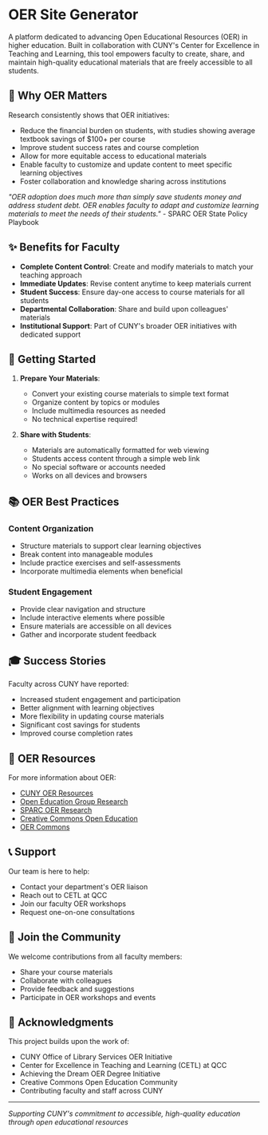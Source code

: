 # OER Site Generator

A platform dedicated to advancing Open Educational Resources (OER) in higher education. Built in collaboration with CUNY's Center for Excellence in Teaching and Learning, this tool empowers faculty to create, share, and maintain high-quality educational materials that are freely accessible to all students.

## 🎯 Why OER Matters

Research consistently shows that OER initiatives:
- Reduce the financial burden on students, with studies showing average textbook savings of $100+ per course
- Improve student success rates and course completion
- Allow for more equitable access to educational materials
- Enable faculty to customize and update content to meet specific learning objectives
- Foster collaboration and knowledge sharing across institutions

*"OER adoption does much more than simply save students money and address student debt. OER enables faculty to adapt and customize learning materials to meet the needs of their students."* - SPARC OER State Policy Playbook

## ✨ Benefits for Faculty

- **Complete Content Control**: Create and modify materials to match your teaching approach
- **Immediate Updates**: Revise content anytime to keep materials current
- **Student Success**: Ensure day-one access to course materials for all students
- **Departmental Collaboration**: Share and build upon colleagues' materials
- **Institutional Support**: Part of CUNY's broader OER initiatives with dedicated support

## 🚀 Getting Started

1. **Prepare Your Materials**:
   - Convert your existing course materials to simple text format
   - Organize content by topics or modules
   - Include multimedia resources as needed
   - No technical expertise required!

2. **Share with Students**:
   - Materials are automatically formatted for web viewing
   - Students access content through a simple web link
   - No special software or accounts needed
   - Works on all devices and browsers

## 📚 OER Best Practices

### Content Organization
- Structure materials to support clear learning objectives
- Break content into manageable modules
- Include practice exercises and self-assessments
- Incorporate multimedia elements when beneficial

### Student Engagement
- Provide clear navigation and structure
- Include interactive elements where possible
- Ensure materials are accessible on all devices
- Gather and incorporate student feedback

## 🎓 Success Stories

Faculty across CUNY have reported:
- Increased student engagement and participation
- Better alignment with learning objectives
- More flexibility in updating course materials
- Significant cost savings for students
- Improved course completion rates

## 📖 OER Resources

For more information about OER:
- [CUNY OER Resources](https://www.cuny.edu/libraries/open-educational-resources/)
- [Open Education Group Research](https://openedgroup.org/review)
- [SPARC OER Research](https://sparcopen.org/open-education/)
- [Creative Commons Open Education](https://creativecommons.org/education)
- [OER Commons](https://www.oercommons.org/)

## 📞 Support

Our team is here to help:
- Contact your department's OER liaison
- Reach out to CETL at QCC
- Join our faculty OER workshops
- Request one-on-one consultations

## 🤝 Join the Community

We welcome contributions from all faculty members:
- Share your course materials
- Collaborate with colleagues
- Provide feedback and suggestions
- Participate in OER workshops and events

## 🙏 Acknowledgments

This project builds upon the work of:
- CUNY Office of Library Services OER Initiative
- Center for Excellence in Teaching and Learning (CETL) at QCC
- Achieving the Dream OER Degree Initiative
- Creative Commons Open Education Community
- Contributing faculty and staff across CUNY

---

*Supporting CUNY's commitment to accessible, high-quality education through open educational resources* 